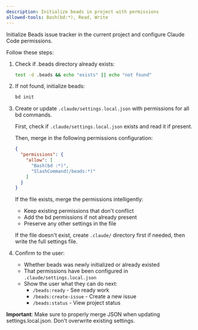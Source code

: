 ```yaml
---
description: Initialize beads in project with permissions
allowed-tools: Bash(bd:*), Read, Write
---
```


Initialize Beads issue tracker in the current project and configure Claude Code permissions.

Follow these steps:

1. Check if .beads directory already exists:
   ```bash
   test -d .beads && echo "exists" || echo "not found"
   ```

2. If not found, initialize beads:
   ```bash
   bd init
   ```

3. Create or update `.claude/settings.local.json` with permissions for all bd commands.

   First, check if `.claude/settings.local.json` exists and read it if present.

   Then, merge in the following permissions configuration:

   ```json
   {
     "permissions": {
       "allow": [
         "Bash(bd :*)",
         "SlashCommand(/beads:*)"
       ]
     }
   }
   ```

   If the file exists, merge the permissions intelligently:
   - Keep existing permissions that don't conflict
   - Add the bd permissions if not already present
   - Preserve any other settings in the file

   If the file doesn't exist, create `.claude/` directory first if needed, then write the full settings file.

4. Confirm to the user:
   - Whether beads was newly initialized or already existed
   - That permissions have been configured in `.claude/settings.local.json`
   - Show the user what they can do next:
     - `/beads:ready` - See ready work
     - `/beads:create-issue` - Create a new issue
     - `/beads:status` - View project status

**Important**: Make sure to properly merge JSON when updating settings.local.json. Don't overwrite existing settings.
